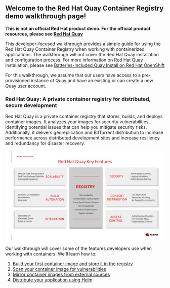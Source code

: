 ## Welcome to the Red Hat Quay Container Registry demo walkthrough page!

**This is not an official Red Hat product demo. For the official product resources, please see [Red Hat Quay](https://access.redhat.com/products/red-hat-quay)**

This developer-focused walkthrough provides a simple guide for using the Red Hat Quay Container Registry when working with containerized applications. The walkthrough will not cover the Red Hat Quay installation and configuration process. For more information on Red Hat Quay installation, please see [Batteries-Included Quay Install on Red Hat OpenShift](https://www.youtube.com/watch?v=1_6jLGF5ByE)

For this walkthrough, we assume that our users have access to a pre-provisioned instance of Quay and have an existing or can create a new Quay user account.

### Red Hat Quay: A private container registry for distributed, secure development

Red Hat Quay is a private container registry that stores, builds, and deploys container images. It analyzes your images for security vulnerabilities, identifying potential issues that can help you mitigate security risks. Additionally, it delivers georeplication and BitTorrent distribution to increase performance across distributed development sites and increase resiliency and redundancy for disaster recovery.

![Quay Key Features](./graph/quay-key-features.png)

[//]: # (Red Hat Quay key features:)

[//]: # (- SCALABILITY: Quay is designed according to Microservices architecture and is massively scalable.)

[//]: # (- SECURITY: Quay supports scanning container images for known vulnerabilities and comes with components such as logging, auditing, notifications and alerting.)

[//]: # (- BUILD AUTOMATION: Quay supports building Dockerfiles using a set of worker nodes and, with the use of build triggers, such as GitHub webhooks, it can automatically build new container image versions.)

[//]: # (- CONTENT DISTRIBUTION: Quay supports replication of your images across geographies bringing content closer to the users and maximizing pull performance.)

[//]: # (- INTEGRATION: Quay supports a list of features that allow tight integration with the rest of the operational landscape.)

[//]: # (- ACCESS CONTROL: Quay supports rich Access Control with fine-grade RBAC, Organizations and Teams. It also can be integrated with different Authentication Providers.)

Our walkthrough will cover some of the features developers use when working with containers. We'll learn how to:

1. [Build your first container image and store it in the registry](walkthrough/01-build-your-first-container-image.md)
2. [Scan your container image for vulnerabilities](walkthrough/02-scan-your-container-image-for-vulnerabilities.md)
3. [Mirror container images from external sources](walkthrough/03-mirror-container-images-from-external-sources.md)
4. [Distribute your application using Helm](walkthrough/04-distribute-your-application-using-Helm.md)

